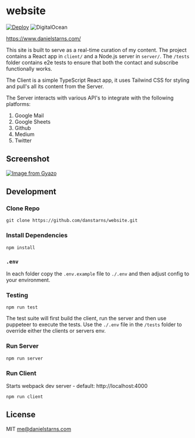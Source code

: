 # website

[![Deploy](https://github.com/danstarns/website/actions/workflows/deploy.yml/badge.svg)](https://github.com/danstarns/website/actions/workflows/deploy.yml) ![DigitalOcean](https://img.shields.io/badge/DigitalOcean-%230167ff.svg?style=for-the-badge&logo=digitalOcean&logoColor=white)

https://www.danielstarns.com/

This site is built to serve as a real-time curation of my content. The project contains a React app in `client/` and a Node.js server in `server/`. The `/tests` folder contains e2e tests to ensure that both the contact and subscribe functionally works.

The Client is a simple TypeScript React app, it uses Tailwind CSS for styling and pull's all its content from the Server.

The Server interacts with various API's to integrate with the following platforms:

1. Google Mail
2. Google Sheets
3. Github
4. Medium
5. Twitter

## Screenshot

[![Image from Gyazo](https://i.gyazo.com/eaa97f17f3c944daa701fe8b1589d4da.png)](https://gyazo.com/eaa97f17f3c944daa701fe8b1589d4da)

## Development

### Clone Repo

```
git clone https://github.com/danstarns/website.git
```

### Install Dependencies

```
npm install
```

### `.env`

In each folder copy the `.env.example` file to `./.env` and then adjust config to your environment.

### Testing

```
npm run test
```

The test suite will first build the client, run the server and then use puppeteer to execute the tests. Use the `./.env` file in the `/tests` folder to override either the clients or servers env.

### Run Server

```
npm run server
```

### Run Client

Starts webpack dev server - default: http://localhost:4000

```
npm run client
```

## License

MIT me@danielstarns.com
